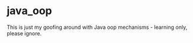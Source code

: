 # java_oop

This is just my goofing around with Java oop mechanisms - learning only, please ignore.

